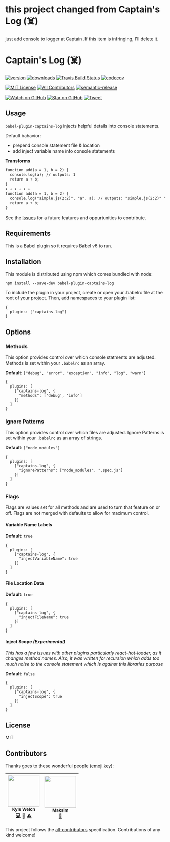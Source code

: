 # this project changed from Captain's Log (☠️)
just add console to logger at Captain .If this item is infringing, I'll delete it.

# Captain's Log (☠️)


[![version](https://img.shields.io/npm/v/babel-plugin-captains-log.svg?style=flat-square)](http://npm.im/babel-plugin-captains-log)
[![downloads](https://img.shields.io/npm/dm/babel-plugin-captains-log.svg?style=flat-square)](http://npm-stat.com/charts.html?package=babel-plugin-captains-log)
[![Travis Build Status](https://img.shields.io/travis/kwelch/babel-plugin-captains-log.svg?style=flat-square)](https://travis-ci.org/kwelch/babel-plugin-captains-log)
[![codecov](https://codecov.io/gh/kwelch/babel-plugin-captains-log/branch/master/graph/badge.svg?style=flat-square)](https://codecov.io/gh/kwelch/babel-plugin-captains-log)

[![MIT License](https://img.shields.io/npm/l/kwelch.svg?style=flat-square)](http://opensource.org/licenses/MIT)
[![All Contributors](https://img.shields.io/badge/all_contributors-2-orange.svg?style=flat-square)](#contributors)
[![semantic-release](https://img.shields.io/badge/%20%20%F0%9F%93%A6%F0%9F%9A%80-semantic--release-e10079.svg?style=flat-square)](https://github.com/semantic-release/semantic-release)

[![Watch on GitHub](https://img.shields.io/github/watchers/kwelch/babel-plugin-captains-log.svg?style=social)](https://github.com/kwelch/babel-plugin-captains-log/watchers)
[![Star on GitHub](https://img.shields.io/github/stars/kwelch/babel-plugin-captains-log.svg?style=social)](https://github.com/kwelch/babel-plugin-captains-log/stargazers)
[![Tweet](https://img.shields.io/twitter/url/https/github.com/kwelch/babel-plugin-captains-log.svg?style=social)](https://twitter.com/intent/tweet?text=Check%20out%20babel-plugin-captains-log!%20https://github.com/kwelch/babel-plugin-captains-log%20%F0%9F%91%8D)

## Usage

`babel-plugin-captains-log` injects helpful details into console statements.

Default bahavior:
- prepend console statement file & location
- add inject variable name into console statements

**Transforms**
```diff
function add(a = 1, b = 2) {
  console.log(a); // outputs: 1
  return a + b;
}
↓ ↓ ↓ ↓ ↓ ↓
function add(a = 1, b = 2) {
  console.log("simple.js(2:2)", "a", a); // outputs: "simple.js(2:2)" "a" 1
  return a + b;
}
```

See the [Issues][issues] for a future features and oppurtunities to contribute.

## Requirements

This is a Babel plugin so it requires Babel v6 to run.

## Installation

This module is distributed using npm which comes bundled with node:
```
npm install --save-dev babel-plugin-captains-log
```

To include the plugin in your project, create or open your .babelrc file at the root of your project. Then, add namespaces to your plugin list:
```
{
  plugins: ["captains-log"]
}
```

## Options

### Methods
This option provides control over which console statments are adjusted. Methods is set within your `.babelrc` as an array.

**Default**: `["debug", "error", "exception", "info", "log", "warn"]`

```
{
  plugins: [
    ["captains-log", {
      "methods": ['debug', 'info']
    }]
  ]
}
```

### Ignore Patterns
This option provides control over which files are adjusted. Ignore Patterns is set within your `.babelrc` as an array of strings.

**Default**: `["node_modules"]`

```
{
  plugins: [
    ["captains-log", {
      "ignorePatterns": ["node_modules", ".spec.js"]
    }]
  ]
}
```

### Flags
Flags are values set for all methods and are used to turn that feature on or off. Flags are not merged with defaults to allow for maximum control.


#### Variable Name Labels
**Default**: `true`

```
{
  plugins: [
    ["captains-log", {
      "injectVariableName": true
    }]
  ]
}
```

#### File Location Data
**Default**: `true`

```
{
  plugins: [
    ["captains-log", {
      "injectFileName": true
    }]
  ]
}
```

#### Inject Scope _(Experimental)_
_This has a few issues with other plugins particularly react-hot-loader, as it changes method names. Also, it was written for recursion which adds too much noise to the console statement which is against this libraries purpose_

**Default**: `false`

```
{
  plugins: [
    ["captains-log", {
      "injectScope": true
    }]
  ]
}
```

## License

MIT

## Contributors

Thanks goes to these wonderful people ([emoji key](https://github.com/kentcdodds/all-contributors#emoji-key)):

<!-- ALL-CONTRIBUTORS-LIST:START - Do not remove or modify this section -->
| [<img src="https://avatars0.githubusercontent.com/u/1295580?v=3" width="100px;"/><br /><sub>Kyle Welch</sub>](http://www.krwelch.com)<br />[💻](https://github.com/kwelch/babel-plugin-captains-log/commits?author=kwelch "Code") [📖](https://github.com/kwelch/babel-plugin-captains-log/commits?author=kwelch "Documentation") [⚠️](https://github.com/kwelch/babel-plugin-captains-log/commits?author=kwelch "Tests") | [<img src="https://avatars1.githubusercontent.com/u/9456433?v=4" width="100px;"/><br /><sub>Maksim</sub>](https://github.com/mqklin)<br />[🐛](https://github.com/kwelch/babel-plugin-captains-log/issues?q=author%3Amqklin "Bug reports") |
| :---: | :---: |
<!-- ALL-CONTRIBUTORS-LIST:END -->

This project follows the [all-contributors](https://github.com/kentcdodds/all-contributors) specification. Contributions of any kind welcome!


[issues]: https://github.com/kwelch/babel-plugin-captains-log/issues
